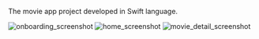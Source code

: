 The movie app project developed in Swift language.

![onboarding_screenshot](https://github.com/hungnt201x/Swift-Movie-App/assets/95847354/2a206381-d7d1-4258-9bd7-28c765f58173)
![home_screenshot](https://github.com/hungnt201x/Swift-Movie-App/assets/95847354/9cd3422e-de6b-4b76-a319-ed94d139c223)
![movie_detail_screenshot](https://github.com/hungnt201x/Swift-Movie-App/assets/95847354/ae079116-281b-497f-9a04-565713aa46b4)

